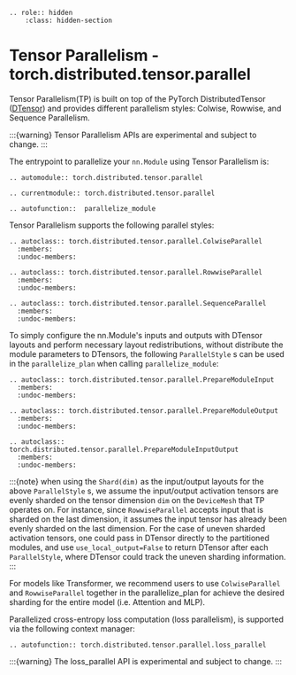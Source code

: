 ```{eval-rst}
.. role:: hidden
    :class: hidden-section
```

# Tensor Parallelism - torch.distributed.tensor.parallel

Tensor Parallelism(TP) is built on top of the PyTorch DistributedTensor
([DTensor](https://github.com/pytorch/pytorch/blob/main/torch/distributed/tensor/README.md))
and provides different parallelism styles: Colwise, Rowwise, and Sequence Parallelism.

:::{warning}
Tensor Parallelism APIs are experimental and subject to change.
:::

The entrypoint to parallelize your `nn.Module` using Tensor Parallelism is:

```{eval-rst}
.. automodule:: torch.distributed.tensor.parallel
```

```{eval-rst}
.. currentmodule:: torch.distributed.tensor.parallel
```

```{eval-rst}
.. autofunction::  parallelize_module
```

Tensor Parallelism supports the following parallel styles:

```{eval-rst}
.. autoclass:: torch.distributed.tensor.parallel.ColwiseParallel
  :members:
  :undoc-members:
```

```{eval-rst}
.. autoclass:: torch.distributed.tensor.parallel.RowwiseParallel
  :members:
  :undoc-members:
```

```{eval-rst}
.. autoclass:: torch.distributed.tensor.parallel.SequenceParallel
  :members:
  :undoc-members:
```

To simply configure the nn.Module's inputs and outputs with DTensor layouts
and perform necessary layout redistributions, without distribute the module
parameters to DTensors, the following `ParallelStyle` s can be used in
the `parallelize_plan` when calling `parallelize_module`:

```{eval-rst}
.. autoclass:: torch.distributed.tensor.parallel.PrepareModuleInput
  :members:
  :undoc-members:
```

```{eval-rst}
.. autoclass:: torch.distributed.tensor.parallel.PrepareModuleOutput
  :members:
  :undoc-members:
```

```{eval-rst}
.. autoclass:: torch.distributed.tensor.parallel.PrepareModuleInputOutput
  :members:
  :undoc-members:
```

:::{note}
when using the `Shard(dim)` as the input/output layouts for the above
`ParallelStyle` s, we assume the input/output activation tensors are evenly sharded on
the tensor dimension `dim` on the `DeviceMesh` that TP operates on. For instance,
since `RowwiseParallel` accepts input that is sharded on the last dimension, it assumes
the input tensor has already been evenly sharded on the last dimension. For the case of uneven
sharded activation tensors, one could pass in DTensor directly to the partitioned modules,
and use `use_local_output=False` to return DTensor after each `ParallelStyle`, where
DTensor could track the uneven sharding information.
:::

For models like Transformer, we recommend users to use `ColwiseParallel`
and `RowwiseParallel` together in the parallelize_plan for achieve the desired
sharding for the entire model (i.e. Attention and MLP).

Parallelized cross-entropy loss computation (loss parallelism), is supported via the following context manager:

```{eval-rst}
.. autofunction:: torch.distributed.tensor.parallel.loss_parallel
```

:::{warning}
The loss_parallel API is experimental and subject to change.
:::

